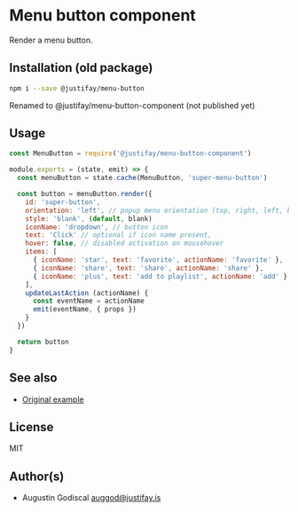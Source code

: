 # Menu button component

Render a menu button.

## Installation (old package)

```sh
npm i --save @justifay/menu-button
```

Renamed to @justifay/menu-button-component (not published yet)

## Usage

```javascript
const MenuButton = require('@justifay/menu-button-component')

module.exports = (state, emit) => {
  const menuButton = state.cache(MenuButton, 'super-menu-button')

  const button = menuButton.render({ 
    id: 'super-button',
    orientation: 'left', // popup menu orientation (top, right, left, bottom)
    style: 'blank', (default, blank)
    iconName: 'dropdown', // button icon
    text: 'Click' // optional if icon name present,
    hover: false, // disabled activation on mousehover
    items: [
      { iconName: 'star', text: 'favorite', actionName: 'favorite' },
      { iconName: 'share', text: 'share', actionName: 'share' },
      { iconName: 'plus', text: 'add to playlist', actionName: 'add' }
    ],
    updateLastAction (actionName) {
      const eventName = actionName
      emit(eventName, { props })
    } 
  })

  return button
}

```

## See also

- [Original example](https://www.w3.org/TR/2016/WD-wai-aria-practices-1.1-20161214/examples/menu-button/menu-button-1/menu-button-1.html)

## License

MIT

## Author(s)

- Augustin Godiscal <auggod@justifay.is>
